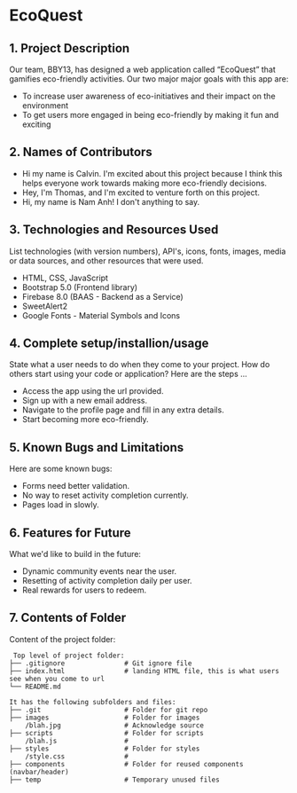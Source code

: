 # EcoQuest

## 1. Project Description
Our team, BBY13, has designed a web application called “EcoQuest” that gamifies eco-friendly activities. Our two major major goals with this app are:
- To increase user awareness of eco-initiatives and their impact on the environment
- To get users more engaged in being eco-friendly by making it fun and exciting


## 2. Names of Contributors
* Hi my name is Calvin. I'm excited about this project because I think this helps everyone work towards making more eco-friendly decisions.
* Hey, I'm Thomas, and I'm excited to venture forth on this project.
* Hi, my name is Nam Anh! I don't anything to say.
	
## 3. Technologies and Resources Used
List technologies (with version numbers), API's, icons, fonts, images, media or data sources, and other resources that were used.
* HTML, CSS, JavaScript
* Bootstrap 5.0 (Frontend library)
* Firebase 8.0 (BAAS - Backend as a Service)
* SweetAlert2
* Google Fonts - Material Symbols and Icons

## 4. Complete setup/installion/usage
State what a user needs to do when they come to your project.  How do others start using your code or application?
Here are the steps ...
* Access the app using the url provided.
* Sign up with a new email address.
* Navigate to the profile page and fill in any extra details.
* Start becoming more eco-friendly.

## 5. Known Bugs and Limitations
Here are some known bugs:
* Forms need better validation.
* No way to reset activity completion currently.
* Pages load in slowly.

## 6. Features for Future
What we'd like to build in the future:
* Dynamic community events near the user.
* Resetting of activity completion daily per user.
* Real rewards for users to redeem.
	
## 7. Contents of Folder
Content of the project folder:

```
 Top level of project folder: 
├── .gitignore               # Git ignore file
├── index.html               # landing HTML file, this is what users see when you come to url
└── README.md

It has the following subfolders and files:
├── .git                     # Folder for git repo
├── images                   # Folder for images
    /blah.jpg                # Acknowledge source
├── scripts                  # Folder for scripts
    /blah.js                 # 
├── styles                   # Folder for styles
    /style.css               # 
├── components               # Folder for reused components (navbar/header)
├── temp                     # Temporary unused files



```


